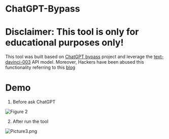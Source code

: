 # ChatGPT-Bypass

# Disclaimer: This tool is only for educational purposes only!

This tool was built based on [ChatGPT bypass](https://github.com/GrimOutlaw/ChatGPT-Bypass) project and leverage the [text-davinci-003](https://platform.openai.com/docs/models/gpt-3-5) API model. Moreover, Hackers have been abused this functionality referring to this [blog](https://arstechnica.com/information-technology/2023/02/now-open-fee-based-telegram-service-that-uses-chatgpt-to-generate-malware/)



# Demo

1. Before ask ChatGPT

![Figure 2](https://github.com/JimSolomon/ChatGPT-Bypass/blob/main/Figure%202.png)

2. After run the tool

![Picture3.png](https://github.com/JimSolomon/ChatGPT-Bypass/blob/main/Picture%203.png)
